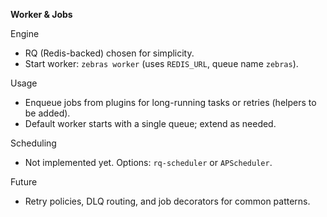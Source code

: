 **Worker & Jobs**

Engine
- RQ (Redis-backed) chosen for simplicity.
- Start worker: `zebras worker` (uses `REDIS_URL`, queue name `zebras`).

Usage
- Enqueue jobs from plugins for long-running tasks or retries (helpers to be added).
- Default worker starts with a single queue; extend as needed.

Scheduling
- Not implemented yet. Options: `rq-scheduler` or `APScheduler`.

Future
- Retry policies, DLQ routing, and job decorators for common patterns.

